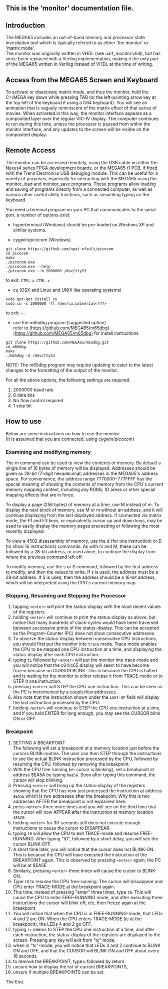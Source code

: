 ## This is the 'monitor' documentation file.

## Introduction

The MEGA65 includes an out-of-band memory and processor state investiation tool which is typically refered to as either
'the monitor' or 'matrix mode'.  
The monitor was originally written in VHDL (see uart_monitor.vhdl), but has since been replaced with a Verilog implementation,
making it the only part of the MEGA65 written in Verilog instead of VHDL at the time of writing.

## Access from the MEGA65 Screen and Keyboard

To activate or disactivate matrix mode, and thus the monitor, hold the C=/MEGA key down while pressing TAB (or the
left-pointing arrow key at the top left of the keyboard if using a C64 keyboard).  You will see an animation that is
vaguely reminiscent of the matrix effect of that series of movies.  When activated in this way, the monitor interface
appears as a composited layer over the regular VIC-IV display.  The computer continues to run during this time, unless
the processor is paused from within the monitor interface, and any updates to the screen will be visible on the composited display.

## Remote Access

The monitor can be accessed remotely, using the USB cable on either the Nexys4 series FPGA development boards, or
the MEGA65 r1 PCB, if fitted with the Trenz Electronics USB debuging module.  This can be useful for a variety of
purposes, especially for interacting with the MEGA65 using the monitor_load and monitor_save programs. These programs
allow loading and saving of programs directly from a connected computer, as well as various other useful utility
functions, such as simulating typing on the keyboard.

You need a terminal program on your PC that communicates to the serial port. a number of options exist:

* hyperterminal  (Windows)
should be pre-loaded on Windows XP and similar systems.

* cygwin/picocom  (Windows)
 ```
git clone https://github.com/npat-efault/picocom
cd picocom
make
./picocom.exe
./picocom.exe --help
./picocom.exe --b 2000000 /dev/ttyS3
```
to exit: ```CTRL-a CTRL-x```

* cu (OSX and Linux and UNIX like operating systems)
 ```
sudo apt-get install cu
sudo cu -s 2000000 -fl /dev/cu.usbserial<???>
```
to exit: ```~.```

* use the m65dbg program (suggested option)  
refer to [https://github.com/MEGA65/m65dbg](https://github.com/MEGA65/m65dbg) for install instructions
 ```
git clone https://github.com/MEGA65/m65dbg.git
cd m65dbg
make
./m65dbg -d /dev/ttyS3
```

NOTE: The m65dbg program may require updating to cater to the latest changes to the formatting of the output of
the monitor.

For all the above options, the following settings are required:  

1. 2000000 baud rate
1. 8 data bits
1. No flow control required
1. 1 stop bit

## How to use

Below are some instructions on how to use the monitor:  
(It is assumed that you are connected, using cygwin/picocom)

### Examining and modifying memory

The m command can be used to view the contents of memory.  By default a single line of 16 bytes of memory will be displayed.
Addresses should be given as 28-bit (7-digit hexadecimal) addresses in the MEGA65's address space. For convenience, the address
range $7770000-$777FFFF has the special meaning of showing the contents of memory from the CPU's current memory mapping context,
including any ROMs, IO areas or other special mapping effects that are in force.

To display a page (256 bytes) of memory at a time, use M instead of m.  To display the next block of memory, use M or m without an address,
and it will continue displaying from the last displayed address.  If connected via matrix mode, the F1 and F3 keys, or equivalently
cursor up and down keys, may be used to easily display the memory pages preceeding or following the most recently displayed.

To view a 4502 disassembly of memory, use the d (for one instruction) or D (to show 16 instructions) commands. As with m and M, these can
be followed by a 28-bit address, or used alone, to continue the display from where the previous command left off.

To modify memory, use the s or S command, followed by the first address to modify, and then the values to write.  If s is used, the address must be a 28-bit address. If S is used, then the address should be a 16-bit address, which will be interpreted using the CPU's current memory map.

### Stopping, Resuming and Stepping the Processor

1. tapping ```<enter>``` will print the status-display with the most recent values of the registers.
1. holding ```<enter>``` will continue to print the status-display as above, but notice that many hundreds of clock-cycles would have been traversed between successive prints of the status-display. This can be accepted as the Program-Counter (PC) does not show consecutive addresses.
1. To observe the status-display between consecutive CPU instructions, you should first put the monitor into ```trace``` mode. Trace mode enables the CPU to be stepped one CPU instruction at a time, and displaying the status-display after each CPU instruction.
1. typing ```t1``` followed by ```<enter>``` will put the monitor into trace-mode and you will notice that the c64/c65 display will seem to have become frozen because no CURSOR BLINK. This is because the CPU is halted and is waiting for the monitor to either release it from TRACE-mode or to STEP it one instruction.
 1. pressing ```<enter>``` will STEP the CPU one instruction. This can be seen as the PC is incremented by a couple/few addresses.
 1. Also note that the instruction shown under the ```LAST-OP``` field will display the last instruction processed by the CPU.
 1. holding ```<enter>``` will continue to STEP the CPU one instruction at a time, and if you hold ENTER for long enough, you may see the CURSOR blink ON or OFF.

### Breakpoint 

1. SETTING A BREAKPOINT  
The following will set a breakpoint at a memory location just before the cursors BLINK-routine. The user can then STEP through the instructions to see the actual BLINK instruction processed by the CPU, followed by resuming the CPU, followed by removing the breakpoint.
1. With the CPU free running (ie: cursor is blinking), set a breakpoint at address $EA5A by typing ```bea5a```. Soon after typing this command, the cursor will stop blinking.
1. Pressing ```<enter>``` will bring up the status-display of the registers showing that the CPU has now just processed the instruction at address ```$EA5E``` which is two addresses after the breakpoint. Why this is two addresses AFTER the breakpoint is not explained here.
1. press ```<enter>``` three more times and you will see on the third time that the cursor will now APPEAR after the instruction at memory location ```$EA20```.
1. holding ```<enter>``` for 30-seconds still does not execute enough instructions to cause the cursor to DISAPPEAR.
1. typing ```t0``` will allow the CPU to exit TRACE-mode and resume FREE-RUNNING. After typing "t0", followed by a short delay, you will see the cursor BLINK-OFF.
1. A short time later, you will notice that the cursor does not BLINK-ON. This is because the CPU will have executed the instruction at the BREAKPOINT again. This is observed by pressing ```<enter>``` again; the PC will be at $EA5E.
1. Similarly, pressing ```<enter>``` three times will cause the cursor to BLINK-ON.
1. Type ```t0``` to resume the CPU free-running. The cursor will dissappear and CPU enter TRACE-MODE at the breakpoint again.
1. This time, instead of pressing "enter" three times, type ```t0```. This will cause the CPU to enter FREE-RUNNING mode, and after executing three instructions the cursor will blink off, etc, then freeze again at the breakpoint.
1. You will notice that when the CPU is in FREE-RUNNING-mode, that LEDs 4 and 2 are ON. When the CPU enters TRACE-MODE (ie at the breakpoint), the LEDs 4 and 2 go OFF.
1. typing ```tc``` seems to STEP the CPU one instruction at a time, and after each instruction, the status-display of the registers are displayed to the screen. Pressing any key will exit from "tc" mode.
1. when in "tc"-mode, you will notice that LEDs 4 and 2 continue to BLINK ON and OFF, and that the CURSOR will BLINK ON and OFF about every 18 seconds.
1. to remove the BREAKPOINT, type ```b``` followed by return.
1. unsure how to display the list of current BREAKPOINTS, 
1. unsure if multiple BREAKPOINTS can be set.

The End.


